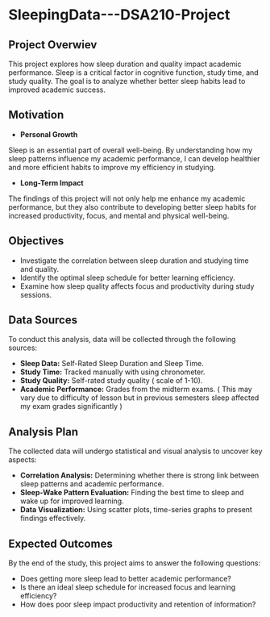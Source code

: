 # SleepingData---DSA210-Project

## Project Overwiev
This project explores how sleep duration and quality impact academic performance. Sleep is a critical factor in cognitive function, study time, and study quality. The goal is to analyze whether better sleep habits lead to improved academic success.

## Motivation

- **Personal Growth**

Sleep is an essential part of overall well-being. By understanding how my sleep patterns influence my academic performance, I can develop healthier and more efficient habits to improve my efficiency in studying.

- **Long-Term Impact**

The findings of this project will not only help me enhance my academic performance, but they also contribute to developing better sleep habits for increased productivity, focus, and mental and physical well-being. 

## Objectives
- Investigate the correlation between sleep duration and studying time and quality.
- Identify the optimal sleep schedule for better learning efficiency.
- Examine how sleep quality affects focus and productivity during study sessions.

## Data Sources
To conduct this analysis, data will be collected through the following sources:

- **Sleep Data:** Self-Rated Sleep Duration and Sleep Time.
- **Study Time:** Tracked manually with using chronometer.
- **Study Quality:** Self-rated study quality ( scale of 1-10).
- **Academic Performance:** Grades from the midterm exams. ( This may vary due to difficulty of lesson but in previous semesters sleep affected my exam grades significantly )

## Analysis Plan
The collected data will undergo statistical and visual analysis to uncover key aspects:

- **Correlation Analysis:** Determining whether there is strong link between sleep patterns and academic performance.
- **Sleep-Wake Pattern Evaluation:** Finding the best time to sleep and wake up for improved learning.
- **Data Visualization:** Using scatter plots, time-series graphs to present findings effectively.

## Expected Outcomes
By the end of the study, this project aims to answer the following questions:

- Does getting more sleep lead to better academic performance?
- Is there an ideal sleep schedule for increased focus and learning efficiency?
- How does poor sleep impact productivity and retention of information?

